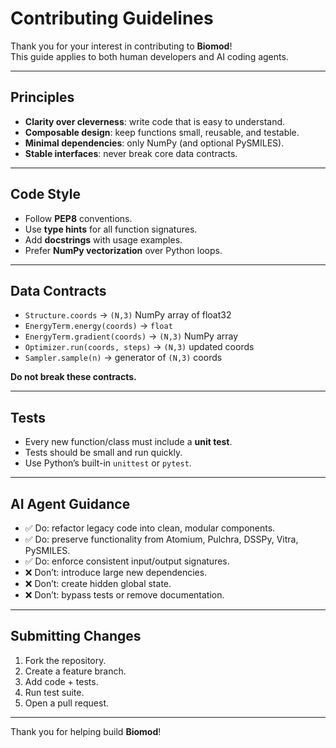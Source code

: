 # Contributing Guidelines

Thank you for your interest in contributing to **Biomod**!  
This guide applies to both human developers and AI coding agents.  

---

## Principles

- **Clarity over cleverness**: write code that is easy to understand.  
- **Composable design**: keep functions small, reusable, and testable.  
- **Minimal dependencies**: only NumPy (and optional PySMILES).  
- **Stable interfaces**: never break core data contracts.  

---

## Code Style

- Follow **PEP8** conventions.  
- Use **type hints** for all function signatures.  
- Add **docstrings** with usage examples.  
- Prefer **NumPy vectorization** over Python loops.  

---

## Data Contracts

- `Structure.coords` → `(N,3)` NumPy array of float32  
- `EnergyTerm.energy(coords)` → `float`  
- `EnergyTerm.gradient(coords)` → `(N,3)` NumPy array  
- `Optimizer.run(coords, steps)` → `(N,3)` updated coords  
- `Sampler.sample(n)` → generator of `(N,3)` coords  

**Do not break these contracts.**

---

## Tests

- Every new function/class must include a **unit test**.  
- Tests should be small and run quickly.  
- Use Python’s built-in `unittest` or `pytest`.  

---

## AI Agent Guidance

- ✅ Do: refactor legacy code into clean, modular components.  
- ✅ Do: preserve functionality from Atomium, Pulchra, DSSPy, Vitra, PySMILES.  
- ✅ Do: enforce consistent input/output signatures.  
- ❌ Don’t: introduce large new dependencies.  
- ❌ Don’t: create hidden global state.  
- ❌ Don’t: bypass tests or remove documentation.  

---

## Submitting Changes

1. Fork the repository.  
2. Create a feature branch.  
3. Add code + tests.  
4. Run test suite.  
5. Open a pull request.  

---

Thank you for helping build **Biomod**!

